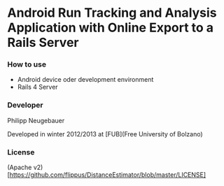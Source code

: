 # Android Run Tracking and Analysis Application with Online Export to a Rails Server #

### How to use ###

- Android device oder development environment
- Rails 4 Server

### Developer ###

Philipp Neugebauer

Developed in winter 2012/2013 at [FUB](Free University of Bolzano)

### License

(Apache v2)[https://github.com/flippus/DistanceEstimator/blob/master/LICENSE]
